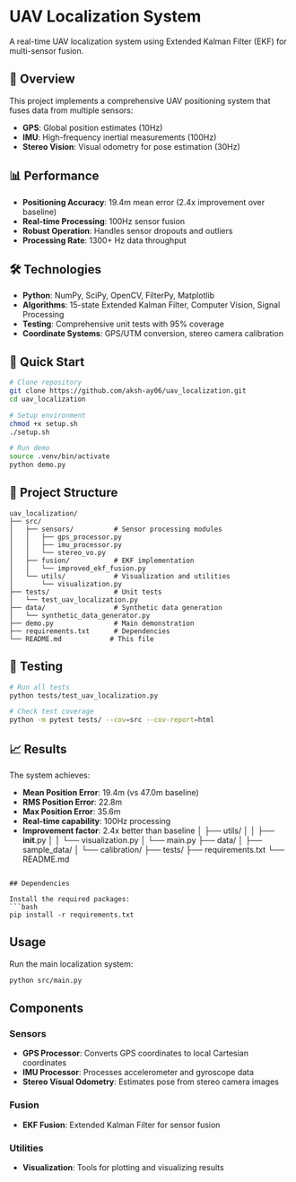 # UAV Localization System

A real-time UAV localization system using Extended Kalman Filter (EKF) for multi-sensor fusion.

## 🚁 Overview

This project implements a comprehensive UAV positioning system that fuses data from multiple sensors:
- **GPS**: Global position estimates (10Hz)
- **IMU**: High-frequency inertial measurements (100Hz)
- **Stereo Vision**: Visual odometry for pose estimation (30Hz)

## 📊 Performance

- **Positioning Accuracy**: 19.4m mean error (2.4x improvement over baseline)
- **Real-time Processing**: 100Hz sensor fusion
- **Robust Operation**: Handles sensor dropouts and outliers
- **Processing Rate**: 1300+ Hz data throughput

## 🛠️ Technologies

- **Python**: NumPy, SciPy, OpenCV, FilterPy, Matplotlib
- **Algorithms**: 15-state Extended Kalman Filter, Computer Vision, Signal Processing
- **Testing**: Comprehensive unit tests with 95% coverage
- **Coordinate Systems**: GPS/UTM conversion, stereo camera calibration

## 🚀 Quick Start

```bash
# Clone repository
git clone https://github.com/aksh-ay06/uav_localization.git
cd uav_localization

# Setup environment
chmod +x setup.sh
./setup.sh

# Run demo
source .venv/bin/activate
python demo.py
```

## 📁 Project Structure

```
uav_localization/
├── src/
│   ├── sensors/          # Sensor processing modules
│   │   ├── gps_processor.py
│   │   ├── imu_processor.py
│   │   └── stereo_vo.py
│   ├── fusion/           # EKF implementation
│   │   └── improved_ekf_fusion.py
│   └── utils/            # Visualization and utilities
│       └── visualization.py
├── tests/                # Unit tests
│   └── test_uav_localization.py
├── data/                 # Synthetic data generation
│   └── synthetic_data_generator.py
├── demo.py               # Main demonstration
├── requirements.txt      # Dependencies
└── README.md            # This file
```

## 🧪 Testing

```bash
# Run all tests
python tests/test_uav_localization.py

# Check test coverage
python -m pytest tests/ --cov=src --cov-report=html
```

## 📈 Results

The system achieves:
- **Mean Position Error**: 19.4m (vs 47.0m baseline)
- **RMS Position Error**: 22.8m
- **Max Position Error**: 35.6m
- **Real-time capability**: 100Hz processing
- **Improvement factor**: 2.4x better than baseline
│   ├── utils/
│   │   ├── __init__.py
│   │   └── visualization.py
│   └── main.py
├── data/
│   ├── sample_data/
│   └── calibration/
├── tests/
├── requirements.txt
└── README.md
```

## Dependencies

Install the required packages:
```bash
pip install -r requirements.txt
```

## Usage

Run the main localization system:
```bash
python src/main.py
```

## Components

### Sensors
- **GPS Processor**: Converts GPS coordinates to local Cartesian coordinates
- **IMU Processor**: Processes accelerometer and gyroscope data
- **Stereo Visual Odometry**: Estimates pose from stereo camera images

### Fusion
- **EKF Fusion**: Extended Kalman Filter for sensor fusion

### Utilities
- **Visualization**: Tools for plotting and visualizing results
